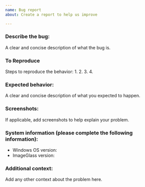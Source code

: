 ```yaml
---
name: Bug report
about: Create a report to help us improve

---
```


### Describe the bug:
A clear and concise description of what the bug is.

### To Reproduce
Steps to reproduce the behavior:
1. 
2. 
3. 
4. 

### Expected behavior:
A clear and concise description of what you expected to happen.

### Screenshots:
If applicable, add screenshots to help explain your problem.

### System information (please complete the following information):
 - Windows OS version: 
 - ImageGlass version: 

### Additional context:
Add any other context about the problem here.
